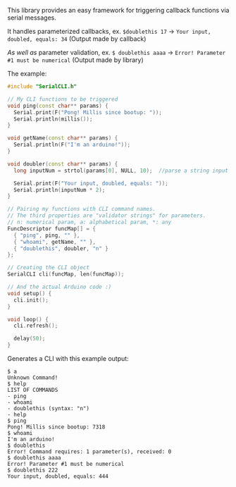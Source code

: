 This library provides an easy framework for triggering callback functions via serial messages.

It handles parameterized callbacks, ex. `$doublethis 17` -> `Your input, doubled, equals: 34` (Output made by callback)

_As well as_ parameter validation, ex. `$ doublethis aaaa` -> `Error! Parameter #1 must be numerical` (Output made by library)

The example:
```cpp
#include "SerialCLI.h"

// My CLI functions to be triggered
void ping(const char** params) {
  Serial.print(F("Pong! Millis since bootup: "));
  Serial.println(millis());
}

void getName(const char** params) {
  Serial.println(F("I'm an arduino!"));
}

void doubler(const char** params) {
  long inputNum = strtol(params[0], NULL, 10);  //parse a string input to a number

  Serial.print(F("Your input, doubled, equals: "));
  Serial.println(inputNum * 2);
}

// Pairing my functions with CLI command names.
// The third properties are "validator strings" for parameters.
// n: numerical param, a: alphabetical param, *: any 
FuncDescriptor funcMap[] = {
  { "ping", ping, "" },
  { "whoami", getName, "" },
  { "doublethis", doubler, "n" }
};

// Creating the CLI object
SerialCLI cli(funcMap, len(funcMap));

// And the actual Arduino code :)
void setup() {
  cli.init();
}

void loop() {
  cli.refresh();

  delay(50);
}
```

Generates a CLI with this example output:
```
$ a
Unknown Command!
$ help
LIST OF COMMANDS
- ping
- whoami
- doublethis (syntax: "n")
- help
$ ping
Pong! Millis since bootup: 7318
$ whoami
I'm an arduino!
$ doublethis
Error! Command requires: 1 parameter(s), received: 0
$ doublethis aaaa
Error! Parameter #1 must be numerical
$ doublethis 222
Your input, doubled, equals: 444
```
